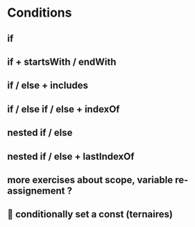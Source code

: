 # Conditions

## if
## if + startsWith / endWith
## if / else + includes
## if / else if / else + indexOf
## nested if / else
## nested if / else + lastIndexOf
## more exercises about scope, variable re-assignement ?
## 🌟 conditionally set a const (ternaires)


